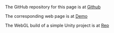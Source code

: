The GitHub repository for this page is at [Github](https://github.com/bfutino)

The corresponding web page is at [Demo](https://bfutino.github.io/webgl/index.html)

The WebGL build of a simple Unity project is at [Rep](https://bfutino.github.io/webgl/)
